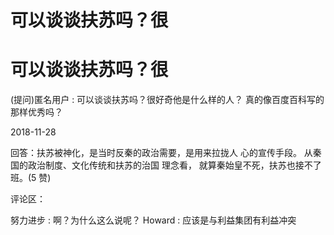 # 可以谈谈扶苏吗？很

# 可以谈谈扶苏吗？很

(提问)匿名用户 : 可以谈谈扶苏吗？很好奇他是什么样的人？ 真的像百度百科写的那样优秀吗？

2018-11-28

回答：扶苏被神化，是当时反秦的政治需要，是用来拉拢人 心的宣传手段。 从秦国的政治制度、文化传统和扶苏的治国 理念看， 就算秦始皇不死，扶苏也接不了班。(5 赞)

评论区：

努力进步 : 啊？为什么这么说呢？ Howard : 应该是与利益集团有利益冲突